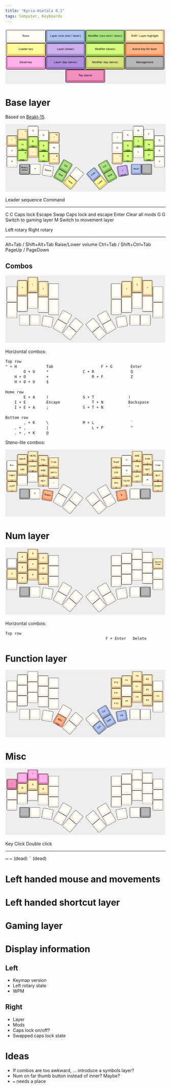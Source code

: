 ```yaml
---
title: "Kyria-Hietala 0.1"
tags: Computer, Keyboards
---
```


![Legend. Does not apply to combos.](/images/kyria/legend.png)

# Base layer

Based on [Beakl-15](https://deskthority.net/wiki/BEAKL#BEAKL_15).

![Base layer](/images/kyria/base.png)

Leader sequence     Command
-------             -----------------
C C                 Caps lock
Escape              Swap Caps lock and escape
Enter               Clear all mods
G G                 Switch to gaming layer
M                   Switch to movement layer

Left rotary                     Right rotary
----                            -----
Alt+Tab / Shift+Alt+Tab         Raise/Lower volume
Ctrl+Tab / Shift+Ctrl+Tab
PageUp / PageDown

## Combos

![Vertical symbol combos](/images/kyria/sym-combo.png)

Horizontal combos:

```
Top row
" + H             Tab                     F + G        Enter
        O + U     *               C + R                Q
    H + O         +                   R + F            Z
    H + O + U     $

Home row
        E + A     (               S + T               )
    I + E         Escape              T + N           Backspace
    I + E + A     ;               S + T + N           '

Bottom row
        , + K     \               M + L                `
    . + ,         |                   L + P            ^
    . + , + K     @

```

Steno-lite combos:

![Steno-lite combos. Either coord Space + key or E + key, always with the same hand.](/images/kyria/steno.png)


# Num layer

![Num layer](/images/kyria/num.png)

Horizontal combos:

```
Top row
                                            F + Enter   Delete
```

# Function layer

![Function keys](/images/kyria/fun.png)

# Misc

![Misc keys](/images/kyria/misc.png)

Key     Click       Double click
------  ---------   ------------
~       ~ (dead)    ¨ (dead)

# Left handed mouse and movements

# Left handed shortcut layer

# Gaming layer

# Display information

## Left

* Keymap version
* Left rotary state
* WPM

## Right

* Layer
* Mods
* Caps lock on/off?
* Swapped caps lock state

# Ideas

* If combos are too awkward, ... introduce a symbols layer?
* Num on far thumb button instead of inner? Maybe?
* `=` needs a place

